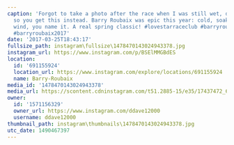 ```yaml
---
caption: 'Forgot to take a photo after the race when I was still wet, dirty, and freezing
  so you get this instead. Barry Roubaix was epic this year: cold, soaking rains,
  wind, you name it. A real spring classic! #lovestarraceclub #barryroubaix #superx
  #barryroubaix2017'
date: '2017-03-25T18:43:17'
fullsize_path: instagram\fullsize\1478470143024943378.jpg
instagram_url: https://www.instagram.com/p/BSElMMGBdES
location:
  id: '691155924'
  location_url: https://www.instagram.com/explore/locations/691155924
  name: Barry-Roubaix
media_id: '1478470143024943378'
media_url: https://scontent.cdninstagram.com/t51.2885-15/e35/17437472_602004626664738_7915139764590739456_n.jpg
owner:
  id: '1571156329'
  owner_url: https://www.instagram.com/ddave12000
  username: ddave12000
thumbnail_path: instagram\thumbnails\1478470143024943378.jpg
utc_date: 1490467397
---
```

